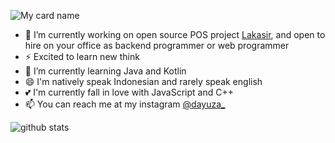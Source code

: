 <!-- credit to github/dayuza -->

![My card name](https://cardivo.vercel.app/api?name=Teguh%20Nugratama%20Dayuza&description=New%20Thing%20Learner&image=https://avatars.githubusercontent.com/u/38966044?v=4&backgroundColor=white&instagram=dayuza_&linkedin=Teguh%20Dayuza&github=dayuza&twitter=dayuza_&pattern=topography&colorPattern=%7FFD4&fontColor=%230F044C&iconColor=%230F044C&opacity=0.3)

- 🔭 I’m currently working on open source POS project [Lakasir](https://github.com/lakasir/lakasir), and open to hire on your office as backend programmer or web programmer
- ⚡ Excited to learn new think
- 🌱 I’m currently learning Java and Kotlin
- 😄 I'm natively speak Indonesian and rarely speak english
- 💕 I'm currently fall in love with JavaScript and C++
- 📫 You can reach me at my instagram [@dayuza_](https://instagram.com/dayuza_)

![github stats](https://github-readme-stats.vercel.app/api?username=dayuza&show_icons=true)

<!-- todo: add projects and portofolio -->
